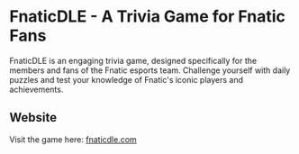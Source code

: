 # FnaticDLE - A Trivia Game for Fnatic Fans

FnaticDLE is an engaging trivia game, designed specifically for the members and fans of the Fnatic esports team. Challenge yourself with daily puzzles and test your knowledge of Fnatic's iconic players and achievements.

## Website

Visit the game here: [fnaticdle.com](https://fnaticdle.com)
